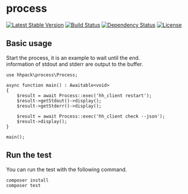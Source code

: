 process
=======================================

[![Latest Stable Version](https://poser.pugx.org/hhpack/process/v/stable)](https://packagist.org/packages/hhpack/process)
[![Build Status](https://travis-ci.org/hhpack/process.svg)](https://travis-ci.org/hhpack/process)
[![Dependency Status](https://www.versioneye.com/user/projects/56298e1036d0ab00160011a2/badge.svg?style=flat)](https://www.versioneye.com/user/projects/56298e1036d0ab00160011a2)
[![License](https://poser.pugx.org/hhpack/process/license)](https://packagist.org/packages/hhpack/process)

Basic usage
----------------------------------------

Start the process, it is an example to wait until the end.  
information of stdout and stderr are output to the buffer.

```hack
use hhpack\process\Process;

async function main() : Awaitable<void>
{
    $result = await Process::exec('hh_client restart');
    $result->getStdout()->display();
    $result->getStderr()->display();

    $result = await Process::exec('hh_client check --json');
    $result->display();
}

main();
```

Run the test
----------------------------------------

You can run the test with the following command.

	composer install
	composer test
